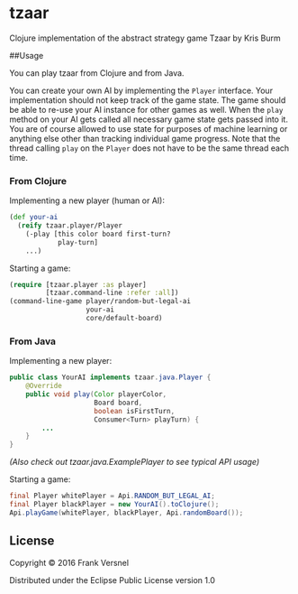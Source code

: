 # tzaar

Clojure implementation of the abstract strategy game Tzaar by Kris Burm

##Usage

You can play tzaar from Clojure and from Java.

You can create your own AI by implementing the `Player` interface.
Your implementation should not keep track of the game state.
The game should be able to re-use your AI instance for other games as well.
When the `play` method on your AI
gets called all necessary game state gets passed into it.
You are of course allowed to use state for purposes of machine learning or anything
else other than tracking individual game progress. Note that the thread calling `play` on the `Player` does not have to be the same
thread each time.

### From Clojure

Implementing a new player (human or AI):

```clojure
(def your-ai
  (reify tzaar.player/Player
    (-play [this color board first-turn?
            play-turn]
    ...)
```

Starting a game:

```clojure
(require [tzaar.player :as player]
         [tzaar.command-line :refer :all])
(command-line-game player/random-but-legal-ai
                   your-ai
                   core/default-board)
```

### From Java

Implementing a new player:

```java
public class YourAI implements tzaar.java.Player {
    @Override
    public void play(Color playerColor,
                     Board board,
                     boolean isFirstTurn,
                     Consumer<Turn> playTurn) {
        ...
    }
}
```
*(Also check out tzaar.java.ExamplePlayer to see typical API usage)*

Starting a game:
```java
final Player whitePlayer = Api.RANDOM_BUT_LEGAL_AI;
final Player blackPlayer = new YourAI().toClojure();
Api.playGame(whitePlayer, blackPlayer, Api.randomBoard());
```

## License

Copyright © 2016 Frank Versnel

Distributed under the Eclipse Public License version 1.0
